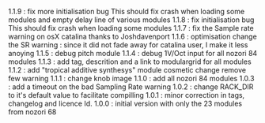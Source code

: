 1.1.9 : fix more initialisation bug
        This should fix crash when loading some modules and empty delay line of various modules
1.1.8 : fix initialisation bug
        This should fix crash when loading some modules
1.1.7 : fix the Sample rate warning on osX catalina thanks to Joshdavenport
1.1.6 : optimisation
        change the SR warning : since it did not fade away for catalina user, I make it less anoying
1.1.5 : debug pitch module
1.1.4 : debug 1V/Oct input for all nozori 84 modules
1.1.3 : add tag, descrition and a link to modulargrid for all modules
1.1.2 : add "tropical additive synthesys" module
        cosmetic change
        remove few warning
1.1.1 : change knob image
1.1.0 : add all nozori 84 modules
1.0.3 : add a timeout on the bad Sampling Rate warning 
1.0.2 : change RACK_DIR to it's default value to facilitate compilling
1.0.1 : minor correction in tags, changelog and licence Id.
1.0.0 : initial version with only the 23 modules from nozori 68

